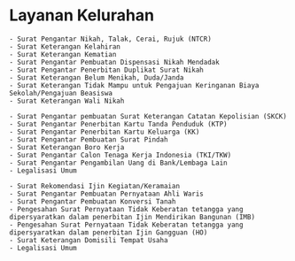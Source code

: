 # Layanan Kelurahan

    - Surat Pengantar Nikah, Talak, Cerai, Rujuk (NTCR)
    - Surat Keterangan Kelahiran
    - Surat Keterangan Kematian
    - Surat Pengantar Pembuatan Dispensasi Nikah Mendadak
    - Surat Pengantar Penerbitan Duplikat Surat Nikah
    - Surat Keterangan Belum Menikah, Duda/Janda
    - Surat Keterangan Tidak Mampu untuk Pengajuan Keringanan Biaya Sekolah/Pengajuan Beasiswa
    - Surat Keterangan Wali Nikah

    - Surat Pengantar pembuatan Surat Keterangan Catatan Kepolisian (SKCK)
    - Surat Pengantar Penerbitan Kartu Tanda Penduduk (KTP)
    - Surat Pengantar Penerbitan Kartu Keluarga (KK)
    - Surat Pengantar Pembuatan Surat Pindah
    - Surat Keterangan Boro Kerja
    - Surat Pengantar Calon Tenaga Kerja Indonesia (TKI/TKW)
    - Surat Pengantar Pengambilan Uang di Bank/Lembaga Lain
    - Legalisasi Umum

    - Surat Rekomendasi Ijin Kegiatan/Keramaian
    - Surat Pengantar Pembuatan Pernyataan Ahli Waris
    - Surat Pengantar Pembuatan Konversi Tanah
    - Pengesahan Surat Pernyataan Tidak Keberatan tetangga yang dipersyaratkan dalam penerbitan Ijin Mendirikan Bangunan (IMB)
    - Pengesahan Surat Pernyataan Tidak Keberatan tetangga yang dipersyaratkan dalam penerbitan Ijin Gangguan (HO)
    - Surat Keterangan Domisili Tempat Usaha
    - Legalisasi Umum

